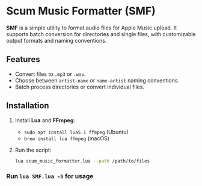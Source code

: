# Scum Music Formatter (SMF)

**SMF** is a simple utility to format audio files for Apple Music upload. It supports batch conversion for directories and single files, with customizable output formats and naming conventions.

## Features

- Convert files to `.mp3` or `.wav`.
- Choose between `artist-name` or `name-artist` naming conventions.
- Batch process directories or convert individual files.

## Installation

1. Install **Lua** and **FFmpeg**:
   - `sudo apt install lua5.1 ffmpeg` (Ubuntu)
   - `brew install lua ffmpeg` (macOS)

2. Run the script:
   ```bash
   lua scum_music_formatter.lua --path /path/to/files

### Run `lua SMF.lua -h` for usage
